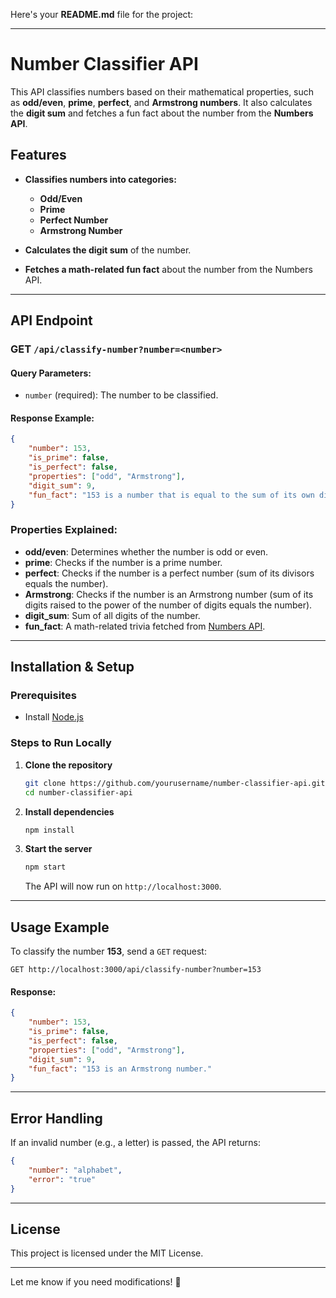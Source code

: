Here's your **README.md** file for the project:  

---

# Number Classifier API  

This API classifies numbers based on their mathematical properties, such as **odd/even**, **prime**, **perfect**, and **Armstrong numbers**. It also calculates the **digit sum** and fetches a fun fact about the number from the **Numbers API**.  

## Features  

- **Classifies numbers into categories:**  
  - **Odd/Even**  
  - **Prime**  
  - **Perfect Number**  
  - **Armstrong Number**  

- **Calculates the digit sum** of the number.  
- **Fetches a math-related fun fact** about the number from the Numbers API.  

---

## API Endpoint  

### **GET `/api/classify-number?number=<number>`**  

#### **Query Parameters:**  
- `number` (required): The number to be classified.  

#### **Response Example:**  

```json
{
    "number": 153,
    "is_prime": false,
    "is_perfect": false,
    "properties": ["odd", "Armstrong"],
    "digit_sum": 9,
    "fun_fact": "153 is a number that is equal to the sum of its own digits each raised to the power of the number of digits."
}
```

### **Properties Explained:**  
- **odd/even**: Determines whether the number is odd or even.  
- **prime**: Checks if the number is a prime number.  
- **perfect**: Checks if the number is a perfect number (sum of its divisors equals the number).  
- **Armstrong**: Checks if the number is an Armstrong number (sum of its digits raised to the power of the number of digits equals the number).  
- **digit_sum**: Sum of all digits of the number.  
- **fun_fact**: A math-related trivia fetched from [Numbers API](http://numbersapi.com).  

---

## Installation & Setup  

### **Prerequisites**  
- Install [Node.js](https://nodejs.org/)  

### **Steps to Run Locally**  

1. **Clone the repository**  

   ```bash
   git clone https://github.com/yourusername/number-classifier-api.git
   cd number-classifier-api
   ```

2. **Install dependencies**  

   ```bash
   npm install
   ```

3. **Start the server**  

   ```bash
   npm start
   ```

   The API will now run on `http://localhost:3000`.  

---

## Usage Example  

To classify the number **153**, send a `GET` request:  

```
GET http://localhost:3000/api/classify-number?number=153
```

#### **Response:**  
```json
{
    "number": 153,
    "is_prime": false,
    "is_perfect": false,
    "properties": ["odd", "Armstrong"],
    "digit_sum": 9,
    "fun_fact": "153 is an Armstrong number."
}
```

---

## Error Handling  

If an invalid number (e.g., a letter) is passed, the API returns:  

```json
{
    "number": "alphabet",
    "error": "true"
}
```

---

## License  

This project is licensed under the MIT License.  

---

Let me know if you need modifications! 🚀